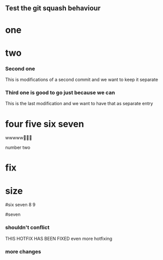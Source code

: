 ## Test the git squash behaviour

# one

# two

### Second one
This is modifications of a second commit and we want to keep it separate

### Third one is good to go just because we can
This is the last modification and we want to have that as separate entry


# four five six seven

wwwww🍌🍌🍺

number two

# fix

# size

#six seven 8 9


#seven


### shouldn't conflict

THIS HOTFIX HAS BEEN FIXED
even more hotfixing


### more changes
